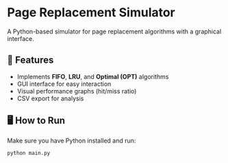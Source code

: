 # Page Replacement Simulator

A Python-based simulator for page replacement algorithms with a graphical interface.

## 🚀 Features
- Implements **FIFO**, **LRU**, and **Optimal (OPT)** algorithms
- GUI interface for easy interaction
- Visual performance graphs (hit/miss ratio)
- CSV export for analysis

## 🖥 How to Run

Make sure you have Python installed and run:

```bash
python main.py

